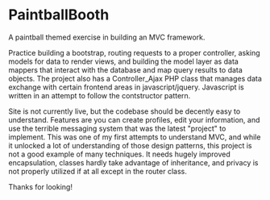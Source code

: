 PaintballBooth
==============

A paintball themed exercise in building an MVC framework.

Practice building a bootstrap, routing requests to a proper controller, asking models for data to render views, and building the
model layer as data mappers that interact with the database and map query results to data objects.  The project also has a Controller_Ajax PHP class that manages data exchange with certain frontend areas in javascript/jquery.  Javascript is written in an attempt to follow the contstructor pattern.

Site is not currently live, but the codebase should be decently easy to understand. Features are you can create profiles, edit your information, and use the terrible messaging system that was the latest "project" to implement.  This was one of my first attempts to understand MVC, and while it unlocked a lot of understanding of those design patterns, this project is not a good example of many techniques.  It needs hugely improved encapsulation, classes hardly take advantage of inheritance, and privacy is not properly utilized if at all except in the router class.

Thanks for looking!
